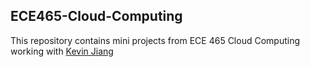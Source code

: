 ## ECE465-Cloud-Computing
This repository contains mini projects from ECE 465 Cloud Computing working with [Kevin Jiang](https://github.com/kevinjiang11579)
